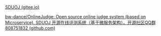 [SDUOJ (gitee.io)](https://sduoj.gitee.io/)

[bw-dance/OnlineJudge: Open source online judge system (based on Microservice). SDUOJ 开源在线评测系统（基于微服务架构）。开源社区QQ群 808751832 (github.com)](https://github.com/bw-dance/OnlineJudge)